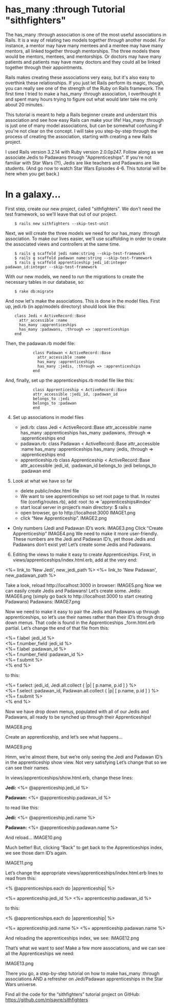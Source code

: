 has_many :through Tutorial "sithfighters"
=========================================

The has_many :through association is one of the most useful associations in Rails. It is a way of relating two models together *through* another model. For instance, a mentor may have many mentees and a mentee may have many mentors, all linked together through mentorships. The three models there would be mentors, mentees, and mentorships. Or doctors may have many patients and patients may have many doctors and they could all be linked together through their appointments. 

Rails makes creating these associations very easy, but it's also easy to overthink these relationships. If you just let Rails perform its magic, though, you can really see one of the strength of the Ruby on Rails framework. The first time I tried to make a has_many :through association, I overthought it and spent many hours trying to figure out what would later take me only about 20 minutes.

This tutorial is meant to help a Rails beginner create and understant this association and see how easy Rails can make your life! Has_many :through is just one of many model associations, but can be somewhat confusing if you're not clear on the concept. I will take you step-by-step through the process of creating the association, starting with creating a new Rails project.

I used Rails version 3.2.14 with Ruby version 2.0.0p247. Follow along as we associate Jedis to Padawans through "Apprenticeships". If you're not familiar with Star Wars (?!), Jedis are like teachers and Padawans are like students. (And go now to watch Star Wars Episodes 4-6. This tutorial will be here when you get back.)

In a galaxy...
==============
First step, create our new project, called "sithfighters". We don't need the test framework, so we'll leave that out of our project.

        $ rails new sithfighters --skip-test-unit

Next, we will create the three models we need for our has_many :through association. To make our lives easier, we'll use scaffolding in order to create the associated views and controllers at the same time.

        $ rails g scaffold jedi name:string --skip-test-framework
        $ rails g scaffold padawan name:string --skip-test-framework
        $ rails g scaffold apprenticeship jedi_id:integer padawan_id:integer --skip-test-framework
        
With our new models, we need to run the migrations to create the necessary tables in our database, so:

        $ rake db:migrate
        
And now let's make the associations. This is done in the model files. First up, jedi.rb (in app/models directory) should look like this:

        class Jedi < ActiveRecord::Base
          attr_accessible :name
          has_many :apprenticeships
          has_many :padawans, :through => :apprenticeships
        end
        
Then, the padawan.rb model file:

				class Padawan < ActiveRecord::Base
				  attr_accessible :name
				  has_many :apprenticeships
				  has_many :jedis, :through => :apprenticeships
				end
				
And, finally, set up the apprenticeships.rb model file like this:

				class Apprenticeship < ActiveRecord::Base
  				attr_accessible :jedi_id, :padawan_id
  				belongs_to :jedi
  				belongs_to :padawan
				end
4. Set up associations in model files
	- jedi.rb:
class Jedi < ActiveRecord::Base
  attr_accessible :name
  has_many :apprenticeships
  has_many :padawans, :through => :apprenticeships
end
	- padawan.rb:
class Padawan < ActiveRecord::Base
  attr_accessible :name
  has_many :apprenticeships
  has_many :jedis, :through => :apprenticeships
end
	- apprenticeship.rb
class Apprenticeship < ActiveRecord::Base
  attr_accessible :jedi_id, :padawan_id
  belongs_to :jedi
  belongs_to :padawan
end

5. Look at what we have so far
	- delete public/index.html file
	- We want to see apprenticeships so set root page to that. In routes file (config/routes.rb), add:
root :to => 'apprenticeships#index'
	- start local server in project’s main directory: 
$ rails s
	- open browser, go to http://localhost:3000
IMAGE1.png
	- click “New Apprenticeship”.
IMAGE2.png
- Only numbers (Jedi and Padawan ID’s work. 
IMAGE3.png
Click “Create Apprenticeship”
IMAGE4.png
We need to make it more user-friendly. These numbers are the Jedi and Padawan ID’s, yet those Jedis and Padawans don’t exist yet! Let’s create some Jedis and Padawans.

6. Editing the views to make it easy to create Apprenticeships. First, in views/apprenticeships/index.html.erb, add at the very end:

<%= link_to 'New Jedi', new_jedi_path %>
<%= link_to 'New Padawan', new_padawan_path %>

Take a look, reload http://localhost:3000 in browser:
	IMAGE5.png
Now we can easily create Jedis and Padawans! Let’s create some.
Jedis: IMAGE6.png
(simply go back to http://localhost:3000 to start creating Padawans)
Padawans: IMAGE7.png

Now we need to make it easy to pair the Jedis and Padawans up through apprenticeships, so let’s use their names rather than their ID’s through drop down menus. That code is found in the Apprenticeships _form.html.erb partial. Let’s change the end of that file from this:

  <div class="field">
	<%= f.label :jedi_id %><br />
	<%= f.number_field :jedi_id %>
  </div>
  <div class="field">
	<%= f.label :padawan_id %><br />
	<%= f.number_field :padawan_id %>
  </div>
  <div class="actions">
	<%= f.submit %>
  </div>
<% end %>

to this:
<div class="field">
	<%= f.select :jedi_id, Jedi.all.collect { |p| [ p.name, p.id ] } %>
  </div>
  <div class="field">
	<%= f.select :padawan_id, Padawan.all.collect { |p| [ p.name, p.id ] } %>
  </div>
  <div class="actions">
	<%= f.submit %>
  </div>
<% end %>

Now we have drop down menus, populated with all of our Jedis and Padawans, all ready to be synched up through their Apprenticeships!

IMAGE8.png

Create an apprenticeship, and let’s see what happens…

IMAGE9.png

Hmm, we’re almost there, but we’re only seeing the Jedi and Padawan ID’s in the apprenticeship show view. Not very satisfying Let’s change that so we can see their names.

In views/apprenticeships/show.html.erb, change these lines:

<p>
  <b>Jedi:</b>
  <%= @apprenticeship.jedi_id %>
</p>

<p>
  <b>Padawan:</b>
  <%= @apprenticeship.padawan_id %>
</p>

to read like this:

<p>
  <b>Jedi:</b>
  <%= @apprenticeship.jedi.name %>
</p>

<p>
  <b>Padawan:</b>
  <%= @apprenticeship.padawan.name %>
</p>

And reload…
IMAGE10.png

Much better! But, clicking “Back” to get back to the Apprenticeships index, we see those darn ID’s again.

IMAGE11.png

Let’s change the appropriate views/apprenticeships/index.html.erb lines to read from this:

<% @apprenticeships.each do |apprenticeship| %>
  <tr>
	<td><%= apprenticeship.jedi_id %></td>
	<td><%= apprenticeship.padawan_id %></td>

to this:

<% @apprenticeships.each do |apprenticeship| %>
  <tr>
	<td><%= apprenticeship.jedi.name %></td>
	<td><%= apprenticeship.padawan.name %></td>

And reloading the apprenticeships index, we see:
IMAGE12.png

That’s what we want to see! Make a few more associations, and we can see all the Apprenticeships we need:

IMAGE13.png

There you go, a step-by-step tutorial on how to make has_many :through associations AND a refresher on Jedi/Padawan apprenticeships in the Star Wars universe. 

Find all the code for the “sithfighters” tutorial project on GitHub:
https://github.com/mlsayre/sithfighters
